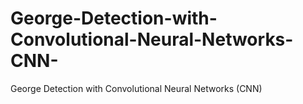 # George-Detection-with-Convolutional-Neural-Networks-CNN-
George Detection with Convolutional Neural Networks (CNN)
